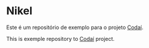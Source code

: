 # Nikel

Este é um repositório de exemplo para o projeto [Codaí](https://codai.growdev.com.br/).

This is exemple repository to [Codaí](https://codai.growdev.com.br/) project.
